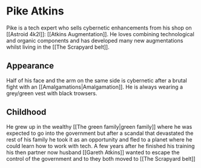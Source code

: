 # Pike Atkins

Pike is a tech expert who sells cybernetic enhancements from his shop on [[Astroid 4k2l]]: [[Atkins Augmentation]]. He loves combining technological and organic components and has developed many new augmentations whilst living in the [[The Scrapyard belt]].

## Appearance

Half of his face and the arm on the same side is cybernetic after a brutal fight with an [[Amalgamations|Amalgamation]]. He is always wearing a grey/green vest with black trowsers.

## Childhood

He grew up in the wealthy [[The green family|green family]] where he was expected to go into the government but after a scandal that devastated the rest of his family he took it as an opportunity and fled to a planet where he could learn how to work with tech. A few years after he finished his training his then partner now husband [[Gareth Atkins]] wanted to escape the control of the government and to they both moved to [[The Scrapyard belt]]
